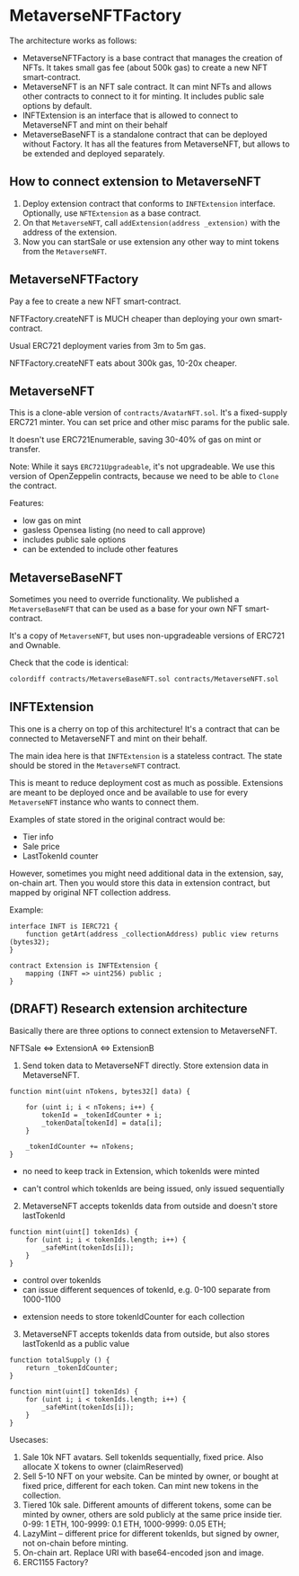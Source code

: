 # MetaverseNFTFactory

The architecture works as follows:

- MetaverseNFTFactory is a base contract that manages the creation of NFTs. It takes small gas fee (about 500k gas) to create a new NFT smart-contract.
- MetaverseNFT is an NFT sale contract. It can mint NFTs and allows other contracts to connect to it for minting. It includes public sale options by default.
- INFTExtension is an interface that is allowed to connect to MetaverseNFT and mint on their behalf
- MetaverseBaseNFT is a standalone contract that can be deployed without Factory. It has all the features from MetaverseNFT, but allows to be extended and deployed separately.

## How to connect extension to MetaverseNFT

1. Deploy extension contract that conforms to `INFTExtension` interface. Optionally, use `NFTExtension` as a base contract.
2. On that `MetaverseNFT`, call `addExtension(address _extension)` with the address of the extension.
3. Now you can startSale or use extension any other way to mint tokens from the `MetaverseNFT`.


## MetaverseNFTFactory

Pay a fee to create a new NFT smart-contract.

NFTFactory.createNFT is MUCH cheaper than deploying your own smart-contract.

Usual ERC721 deployment varies from 3m to 5m gas.

NFTFactory.createNFT eats about 300k gas, 10-20x cheaper.


## MetaverseNFT

This is a clone-able version of `contracts/AvatarNFT.sol`. It's a fixed-supply ERC721 minter. You can set price and other misc params for the public sale.

It doesn't use ERC721Enumerable, saving 30-40% of gas on mint or transfer.

Note: While it says `ERC721Upgradeable`, it's not upgradeable. We use this version of OpenZeppelin contracts, because we need to be able to `Clone` the contract.

Features:
- low gas on mint
- gasless Opensea listing (no need to call approve)
- includes public sale options
- can be extended to include other features


## MetaverseBaseNFT

Sometimes you need to override functionality. We published a `MetaverseBaseNFT` that can be used as a base for your own NFT smart-contract.

It's a copy of `MetaverseNFT`, but uses non-upgradeable versions of ERC721 and Ownable.

Check that the code is identical:

```bash
colordiff contracts/MetaverseBaseNFT.sol contracts/MetaverseNFT.sol
```

## INFTExtension

This one is a cherry on top of this architecture! It's a contract that can be connected to MetaverseNFT and mint on their behalf.

The main idea here is that `INFTExtension` is a stateless contract. The state should be stored in the `MetaverseNFT` contract.

This is meant to reduce deployment cost as much as possible. Extensions are meant to be deployed once and be available to use for every `MetaverseNFT` instance who wants to connect them.

Examples of state stored in the original contract would be:
- Tier info
- Sale price
- LastTokenId counter

However, sometimes you might need additional data in the extension, say, on-chain art. Then you would store this data in extension contract, but mapped by original NFT collection address.

Example:

```solidity
interface INFT is IERC721 {
    function getArt(address _collectionAddress) public view returns (bytes32);
}

contract Extension is INFTExtension {
    mapping (INFT => uint256) public ;
}
```

## (DRAFT) Research extension architecture

Basically there are three options to connect extension to MetaverseNFT.

NFTSale <=> ExtensionA
        <=> ExtensionB


1. Send token data to MetaverseNFT directly. Store extension data in MetaverseNFT.

```solidity
function mint(uint nTokens, bytes32[] data) {

    for (uint i; i < nTokens; i++) {
        tokenId = _tokenIdCounter + i;
        _tokenData[tokenId] = data[i];
    }

    _tokenIdCounter += nTokens;
}
```

+ no need to keep track in Extension, which tokenIds were minted
- can't control which tokenIds are being issued, only issued sequentially


2. MetaverseNFT accepts tokenIds data from outside and doesn't store lastTokenId

```solidity
function mint(uint[] tokenIds) {
    for (uint i; i < tokenIds.length; i++) {
        _safeMint(tokenIds[i]);
    }
}
```

+ control over tokenIds
+ can issue different sequences of tokenId, e.g. 0-100 separate from 1000-1100
- extension needs to store tokenIdCounter for each collection

3. MetaverseNFT accepts tokenIds data from outside, but also stores lastTokenId as a public value

```solidity
function totalSupply () {
    return _tokenIdCounter;
}

function mint(uint[] tokenIds) {
    for (uint i; i < tokenIds.length; i++) {
        _safeMint(tokenIds[i]);
    }
}
```



Usecases:

1. Sale 10k NFT avatars. Sell tokenIds sequentially, fixed price. Also allocate X tokens to owner (claimReserved)
2. Sell 5-10 NFT on your website. Can be minted by owner, or bought at fixed price, different for each token. Can mint new tokens in the collection.
3. Tiered 10k sale. Different amounts of different tokens, some can be minted by owner, others are sold publicly at the same price inside tier. 0-99: 1 ETH, 100-9999: 0.1 ETH, 1000-9999: 0.05 ETH;
4. LazyMint – different price for different tokenIds, but signed by owner, not on-chain before minting.
5. On-chain art. Replace URI with base64-encoded json and image.
6. ERC1155 Factory?


